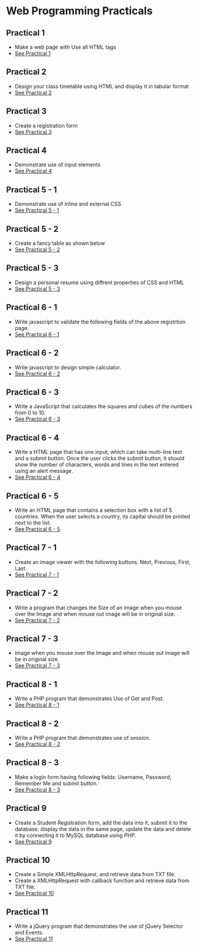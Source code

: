 # Web Programming Practicals

## Practical 1
- Make a web page with Use all HTML tags
- [See Practical 1](./prac1/)

## Practical 2
- Design your class timetable using HTML and display it in tabular format 
- [See Practical 2](./prac2/)

## Practical 3
- Create a registration form 
- [See Practical 3](./prac3/)

## Practical 4
- Demonstrate use of input elements
- [See Practical 4](./prac4/)

## Practical 5 - 1
- Demonstrate use of inline and external CSS
- [See Practical 5 - 1](./prac5_1/)

## Practical 5 - 2
- Create a fancy table as shown below
- [See Practical 5 - 2](./prac5_2/)

## Practical 5 - 3
- Design a personal resume using diffrent properties of CSS and HTML
- [See Practical 5 - 3](./prac5_3/)

## Practical 6 - 1
- Write javascript to validate the following fields of the above registrtion page. 
- [See Practical 6 - 1](./prac6_1/)

## Practical 6 - 2
- Write javascript to design simple calculator. 
- [See Practical 6 - 2](./prac6_2/)

## Practical 6 - 3
- Write a JavaScript that calculates the squares and cubes of the numbers from 0 to 10.
- [See Practical 6 - 3](./prac6_3/)

## Practical 6 - 4
- Write a HTML page that has one input, which can take multi-line text and a submit button. Once the user clicks the submit button, it should show the number of characters, words and lines in the text entered using an alert message.
- [See Practical 6 - 4](./prac6_4/)

## Practical 6 - 5
- Write an HTML page that contains a selection box with a list of 5 countries. When the user selects a country, its capital should be printed next to the list.
- [See Practical 6 - 5](./prac6_5/)

## Practical 7 - 1
- Create an image viewer with the following buttons. Next, Previous, First, Last. 
- [See Practical 7 - 1](./prac7_1/)

## Practical 7 - 2
- Write a program that changes the Size of an image when you mouse over the Image and when mouse out image will be in original size.
- [See Practical 7 - 2](./prac7_2/)

## Practical 7 - 3
- Image when you mouse over the Image and when mouse out image will be in original size.
- [See Practical 7 - 3](./prac7_3/)

## Practical 8 - 1
- Write a PHP program that demonstrates Use of Get and Post.
- [See Practical 8 - 1](./prac8_1/)

## Practical 8 - 2
- Write a PHP program that demonstrates use of session.
- [See Practical 8 - 2](./prac8_2/)

## Practical 8 - 3
- Make a login form having following fields: Username, Password, Remember Me and submit button.
- [See Practical 8 - 3](./prac8_3/)

## Practical 9
- Create a Student Registration form, add the data into it, submit it to the database, display the data in the same page, update the data and delete it by connecting it to MySQL database using PHP.
- [See Practical 9](./prac9/)

## Practical 10
- Create a Simple XMLHttpRequest, and retrieve data from TXT file.
- Create a XMLHttpRequest with callback function and retrieve data from TXT file.
- [See Practical 10](./prac10/)

## Practical 11
- Write a jQuery program that demonstrates the use of jQuery Selector and Events.
- [See Practical 11](./prac11/)
